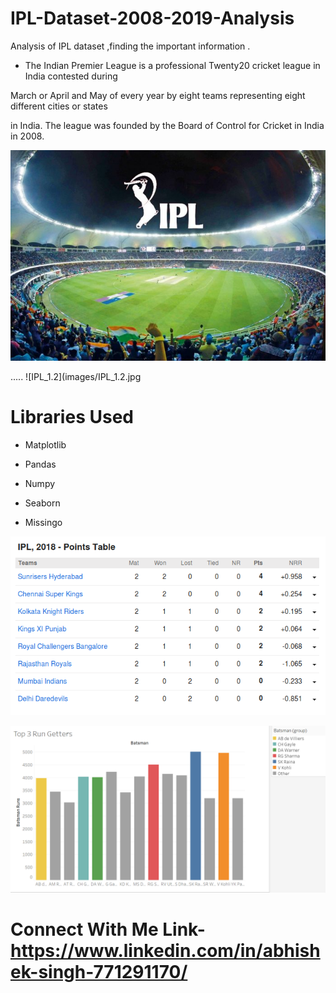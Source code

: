 # IPL-Dataset-2008-2019-Analysis

Analysis of IPL dataset ,finding the important information .

+ The Indian Premier League is a professional Twenty20 cricket league in India contested during

March or April and May of every year by eight teams representing eight different cities or states 

in India. The league was founded by the Board of Control for Cricket in India in 2008.


![image_0](images/image_0.jpg)

.....
![IPL_1.2](images/IPL_1.2.jpg

# Libraries Used

+ Matplotlib

+ Pandas 

+ Numpy

+ Seaborn

+ Missingo

![IPL_1.5](images/IPL_1.5.png)


![IPL_1](images/IPL_1.png)

# Connect With Me Link- https://www.linkedin.com/in/abhishek-singh-771291170/
